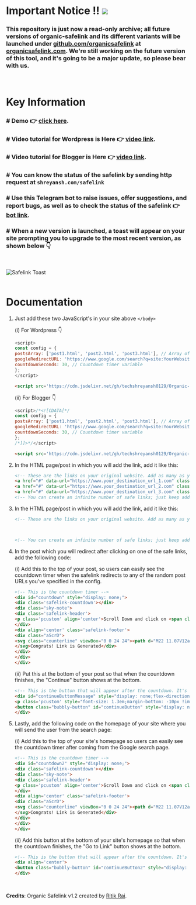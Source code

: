 # Important Notice ‼️ [![](https://data.jsdelivr.com/v1/package/gh/theamanstark/organic-safelink/badge)](https://www.jsdelivr.com/package/gh/theamanstark/organic-safelink)

### This repository is just now a read-only archive; all future versions of organic-safelink and its different variants will be launched under [github.com/organicsafelink](https://github.com/organicsafelink) at [organicsafelink.com](https://organicsafelink.com). We're still working on the future version of this tool, and it's going to be a major update, so please bear with us. 

<br>

# Key Information

### # Demo 👉 [click here](#). 
### # Video tutorial for Wordpress is Here 👉 [video link](#).
### # Video tutorial for Blogger is Here 👉 [video link](#).
### # You can know the status of the safelink by sending http request at `shreyansh.com/safelink`
### # Use this Telegram bot to raise issues, offer suggestions, and report bugs, as well as to check the status of the safelink 👉 [bot link](https://t.me/therandombot).
### # When a new version is launched, a toast will appear on your site prompting you to upgrade to the most recent version, as shown below 👇
<br>

![Safelink Toast](https://github.com/techshreyansh0129/Organic-Safelink/blob/main/assests/toast.gif)
<br>
<br>

# Documentation

1. Just add these two JavaScript's in your site above `</body>`

    (i) For Wordpress 👇

    ```javascript
    <script>
    const config = {
    postsArray: ['post1.html', 'post2.html', 'post3.html'], // Array of your random post URLs
    googleRedirectURL: 'https://www.google.com/search?q=site:YourWebsite.com', // Google search URL
    countdownSeconds: 30, // Countdown timer variable
    };
    </script>
    ```
    
    ```html
    <script src='https://cdn.jsdelivr.net/gh/techshreyansh0129/Organic-Safelink@main/script.min.js'></script>
    ```

    (ii) For Blogger 👇

    ```javascript
    <script>/*<![CDATA[*/
    const config = {
    postsArray: ['post1.html', 'post2.html', 'post3.html'], // Array of your random post URLs
    googleRedirectURL: 'https://www.google.com/search?q=site:YourWebsite.com', // Google search URL
    countdownSeconds: 30, // Countdown timer variable
    };
    /*]]>*/</script>
    ```
    
    ```html
    <script src='https://cdn.jsdelivr.net/gh/techshreyansh0129/Organic-Safelink@main/script.min.js'></script>
    ```      
    
3. In the HTML page/post in which you will add the link, add it like this:

    ```html
    <!-- These are the links on your original website. Add as many as you like. -->
    <a href="#" data-url="https://www.your_destination_url_1.com" class="redirectLink">Go to destination 1</a>
    <a href="#" data-url="https://www.your_destination_url_2.com" class="redirectLink">Go to destination 2</a>
    <a href="#" data-url="https://www.your_destination_url_3.com" class="redirectLink">Go to destination 3</a>
    <!-- You can create an infinite number of safe links; just keep adding them according to your needs. -->
    ```
    
3. In the HTML page/post in which you will add the link, add it like this:
    ```html
    <!-- These are the links on your original website. Add as many as you like. -->


 
    <!-- You can create an infinite number of safe links; just keep adding them according to your needs. -->
    ```

4. In the post which you will redirect after clicking on one of the safe links, add the following code:

    (i) Add this to the top of your post, so users can easily see the countdown timer when the safelink redirects to any of the random post URLs you've specified in the config.

     ```html
    <!-- This is the countdown timer -->
    <div id="countdown" style="display: none;">
    <div class='safelink-countdown'></div>
    <div class="sky-note">
    <div class='safelink-header'> 
    <p class='pcustom' align='center'>Scroll Down and click on <span class='pscustom'>Continue</span> button for destination</p> 
    </div> 
    <div align='center' class='safelink-footer'> 
    <div class="aScrD">
    <svg class="counterline" viewBox="0 0 24 24"><path d="M22 11.07V12a10 10 0 1 1-5.93-9.14"></path><polyline points="23 3 12 14 9 11"></polyline>
    </svg>Congrats! Link is Generated</div>
    </div>
    </div>
    </div>
    ```

    (ii) Put this at the bottom of your post so that when the countdown finishes, the "Continue" button shows at the bottom.

    ```html
    <!-- This is the button that will appear after the countdown. It's hidden by default. -->
    <div id="continueButtonMessage" style="display: none;flex-direction: column;align-items: center;" class="sky-note">
    <p class='pcustom' style="font-size: 1.3em;margin-bottom: -10px !important;" align='center'>Clicking on the <span class='pscustom'>Continue</span> button will redirect you to the Google search page. Click our site, <span class='pscustom'>Site_Name_Here</span>, from the first search result to get your link.</p> 
    <button class="bubbly-button" id="continueButton" style="display: none;">Continue</button>
    </div>
    ```

5. Lastly, add the following code on the homepage of your site where you will send the user from the search page:

    (i) Add this to the top of your site's homepage so users can easily see the countdown timer after coming from the Google search page.

    ```html
   <!-- This is the countdown timer -->
    <div id="countdown2" style="display: none;">
    <div class='safelink-countdown'></div>
    <div class="sky-note">
    <div class='safelink-header'> 
    <p class='pcustom' align='center'>Scroll Down and click on <span class='pscustom'>Go to Link</span> button for destination</p> 
    </div> 
    <div align='center' class='safelink-footer'> 
    <div class="aScrD">
    <svg class="counterline" viewBox="0 0 24 24"><path d="M22 11.07V12a10 10 0 1 1-5.93-9.14"></path><polyline points="23 3 12 14 9 11"></polyline>
    </svg>Congrats! Link is Generated</div>
    </div>
    </div>
    </div>
    ```

    (ii) Add this button at the bottom of your site's homepage so that when the countdown finishes, the "Go to Link" button shows at the bottom.

    ```html
    <!-- This is the button that will appear after the countdown. It's hidden by default. -->
    <div align='center'>
    <button class="bubbly-button" id="continueButton2" style="display: none;">Go to Link</button>
    </div>
    ```

<br>

**Credits**: Organic Safelink v1.2 created by [Ritik Rai](https://telegram.me/techshreyansh2).
